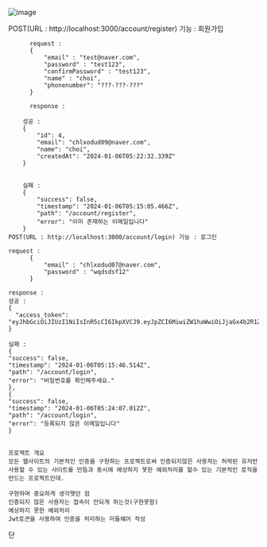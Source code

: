

![image](https://github.com/poeroff/2024nbcamp_timeattack/assets/80104001/9f8ad418-f01b-4a2e-83e3-323da8857319)









        

POST(URL :  http://localhost:3000/account/register) 기능 : 회원가입 


          
          request : 
          {
              "email" : "test@naver.com",
              "password" : "test123",
              "confirmPassword" : "test123",
              "name" : "choi",
              "phonenumber": "???-???-???"
          }
          
          response : 
        
        성공 : 
        {
            "id": 4,
            "email": "chlxodud09@naver.com",
            "name": "choi",
            "createdAt": "2024-01-06T05:22:32.339Z"
        }
        
        
        실패 : 
        {
            "success": false,
            "timestamp": "2024-01-06T05:15:05.466Z",
            "path": "/account/register",
            "error": "이미 존재하는 이메일입니다"
        }
    POST(URL : http://localhost:3000/account/login) 기능 : 로그인 
    
    request : 
          {
              "email" : "chlxodud07@naver.com",
              "password" : "wqdsdsf12"
          }
          
    response :
    성공 : 
    {
      "access_token": "eyJhbGciOiJIUzI1NiIsInR5cCI6IkpXVCJ9.eyJpZCI6MiwiZW1haWwiOiJjaGx4b2R1ZDA3QG5hdmVyLmNvbSIsImlhdCI6MTcwNDUxODY1NX0.bHz3qDG6zDEpuiq8YLYzVdzoK5y_PjLBnDX4n1BE14o"
    }

    실패 : 
    {
    "success": false,
    "timestamp": "2024-01-06T05:15:46.514Z",
    "path": "/account/login",
    "error": "비밀번호를 확인해주세요."
    },
    {
    "success": false,
    "timestamp": "2024-01-06T05:24:07.012Z",
    "path": "/account/login",
    "error": "등록되지 않은 이메일입니다"
    }


    프로젝트 개요 
    모든 웹사이트의 기본적인 인증을 구현하는 프로젝트로써 인증되지않은 사용자는 허락된 유저만 사용할 수 있는 사이트를 만듬과 동시에 예상하지 못한 예외처리를 할수 있는 기본적인 로직을 만드는 프로젝트인데.

    구현하며 중요하게 생각햇던 점 
    인증되지 않은 사용자는 접속이 안되게 하는것(구현못함)
    예상하지 못한 예외처리
    Jwt토큰을 사용하여 인증을 처리하는 미들웨어 작성


  단
    



